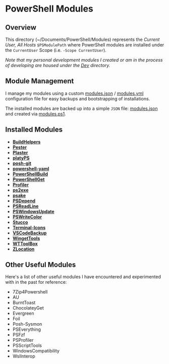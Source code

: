# PowerShell Modules

## Overview

This directory (~/Documents/PowerShell/Modules) represents the *Current User, All Hosts* `$PSModulePath` where PowerShell modules are installed under the `CurrentUser` Scope (i.e. `-Scope CurrentUser`).

*Note that my personal development modules I created or am in the process of developing are housed under the [Dev](../Dev) directory.*

## Module Management

I manage my modules using a custom [modules.json](modules.json) / [modules.yml](modules.yml) configuration file for easy backups and bootstrapping of installations.

The installed modules are backed up into a simple `JSON` file: [modules.json](modules.json) and created via [modules.ps1](modules.ps1).

## Installed Modules

- [**BuildHelpers**](BuildHelpers)
- [**Pester**](Pester)
- [**Plaster**](Plaster)
- [**platyPS**](platyPS)
- [**posh-git**](posh-git)
- [**powershell-yaml**](powershell-yaml)
- [**PowerShellBuild**](PowerShellBuild)
- [**PowerShellGet**](PowerShellGet)
- [**Profiler**](Profiler)
- [**ps2exe**](ps2exe)
- [**psake**](psake)
- [**PSDepend**](PSDepend)
- [**PSReadLine**](PSReadLine)
- [**PSWindowsUpdate**](PSWindowsUpdate)
- [**PSWriteColor**](PSWriteColor)
- [**Stucco**](Stucco)
- [**Terminal-Icons**](Terminal-Icons)
- [**VSCodeBackup**](VSCodeBackup)
- [**WingetTools**](WingetTools)
- [**WTToolBox**](WTToolBox)
- [**ZLocation**](ZLocation)

## Other Useful Modules

Here's a list of other useful modules I have encountered and experimented with in the past for reference:

- 7Zip4Powershell
- AU
- BurntToast
- ChocolateyGet
- Evergreen
- Foil
- Posh-Sysmon
- PSEverything
- PSFzf
- PSProfiler
- PSScriptTools
- WindowsCompatibility
- WslInterop
